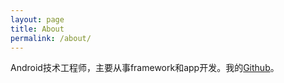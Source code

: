 ```yaml
---
layout: page
title: About
permalink: /about/
---
```


Android技术工程师，主要从事framework和app开发。我的[Github](https://github.com/nketc)。
